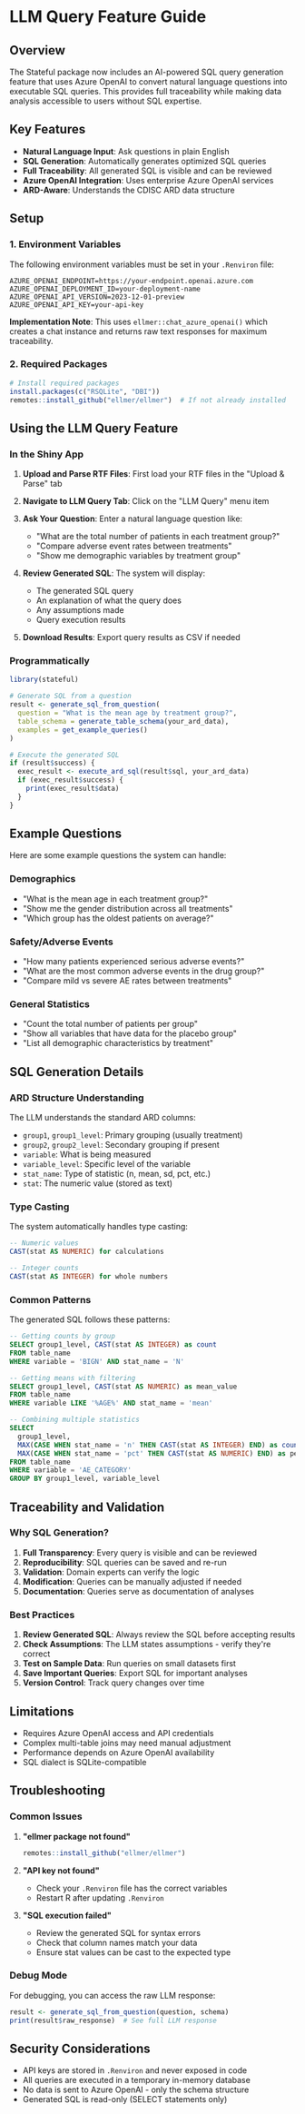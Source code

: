 # LLM Query Feature Guide

## Overview

The Stateful package now includes an AI-powered SQL query generation feature that uses Azure OpenAI to convert natural language questions into executable SQL queries. This provides full traceability while making data analysis accessible to users without SQL expertise.

## Key Features

- **Natural Language Input**: Ask questions in plain English
- **SQL Generation**: Automatically generates optimized SQL queries
- **Full Traceability**: All generated SQL is visible and can be reviewed
- **Azure OpenAI Integration**: Uses enterprise Azure OpenAI services
- **ARD-Aware**: Understands the CDISC ARD data structure

## Setup

### 1. Environment Variables

The following environment variables must be set in your `.Renviron` file:

```
AZURE_OPENAI_ENDPOINT=https://your-endpoint.openai.azure.com
AZURE_OPENAI_DEPLOYMENT_ID=your-deployment-name
AZURE_OPENAI_API_VERSION=2023-12-01-preview
AZURE_OPENAI_API_KEY=your-api-key
```

**Implementation Note**: This uses `ellmer::chat_azure_openai()` which creates a chat instance and returns raw text responses for maximum traceability.

### 2. Required Packages

```r
# Install required packages
install.packages(c("RSQLite", "DBI"))
remotes::install_github("ellmer/ellmer")  # If not already installed
```

## Using the LLM Query Feature

### In the Shiny App

1. **Upload and Parse RTF Files**: First load your RTF files in the "Upload & Parse" tab

2. **Navigate to LLM Query Tab**: Click on the "LLM Query" menu item

3. **Ask Your Question**: Enter a natural language question like:
   - "What are the total number of patients in each treatment group?"
   - "Compare adverse event rates between treatments"
   - "Show me demographic variables by treatment group"

4. **Review Generated SQL**: The system will display:
   - The generated SQL query
   - An explanation of what the query does
   - Any assumptions made
   - Query execution results

5. **Download Results**: Export query results as CSV if needed

### Programmatically

```r
library(stateful)

# Generate SQL from a question
result <- generate_sql_from_question(
  question = "What is the mean age by treatment group?",
  table_schema = generate_table_schema(your_ard_data),
  examples = get_example_queries()
)

# Execute the generated SQL
if (result$success) {
  exec_result <- execute_ard_sql(result$sql, your_ard_data)
  if (exec_result$success) {
    print(exec_result$data)
  }
}
```

## Example Questions

Here are some example questions the system can handle:

### Demographics
- "What is the mean age in each treatment group?"
- "Show me the gender distribution across all treatments"
- "Which group has the oldest patients on average?"

### Safety/Adverse Events
- "How many patients experienced serious adverse events?"
- "What are the most common adverse events in the drug group?"
- "Compare mild vs severe AE rates between treatments"

### General Statistics
- "Count the total number of patients per group"
- "Show all variables that have data for the placebo group"
- "List all demographic characteristics by treatment"

## SQL Generation Details

### ARD Structure Understanding

The LLM understands the standard ARD columns:
- `group1`, `group1_level`: Primary grouping (usually treatment)
- `group2`, `group2_level`: Secondary grouping if present
- `variable`: What is being measured
- `variable_level`: Specific level of the variable
- `stat_name`: Type of statistic (n, mean, sd, pct, etc.)
- `stat`: The numeric value (stored as text)

### Type Casting

The system automatically handles type casting:
```sql
-- Numeric values
CAST(stat AS NUMERIC) for calculations

-- Integer counts
CAST(stat AS INTEGER) for whole numbers
```

### Common Patterns

The generated SQL follows these patterns:

```sql
-- Getting counts by group
SELECT group1_level, CAST(stat AS INTEGER) as count
FROM table_name
WHERE variable = 'BIGN' AND stat_name = 'N'

-- Getting means with filtering
SELECT group1_level, CAST(stat AS NUMERIC) as mean_value
FROM table_name  
WHERE variable LIKE '%AGE%' AND stat_name = 'mean'

-- Combining multiple statistics
SELECT 
  group1_level,
  MAX(CASE WHEN stat_name = 'n' THEN CAST(stat AS INTEGER) END) as count,
  MAX(CASE WHEN stat_name = 'pct' THEN CAST(stat AS NUMERIC) END) as percentage
FROM table_name
WHERE variable = 'AE_CATEGORY'
GROUP BY group1_level, variable_level
```

## Traceability and Validation

### Why SQL Generation?

1. **Full Transparency**: Every query is visible and can be reviewed
2. **Reproducibility**: SQL queries can be saved and re-run
3. **Validation**: Domain experts can verify the logic
4. **Modification**: Queries can be manually adjusted if needed
5. **Documentation**: Queries serve as documentation of analyses

### Best Practices

1. **Review Generated SQL**: Always review the SQL before accepting results
2. **Check Assumptions**: The LLM states assumptions - verify they're correct
3. **Test on Sample Data**: Run queries on small datasets first
4. **Save Important Queries**: Export SQL for important analyses
5. **Version Control**: Track query changes over time

## Limitations

- Requires Azure OpenAI access and API credentials
- Complex multi-table joins may need manual adjustment
- Performance depends on Azure OpenAI availability
- SQL dialect is SQLite-compatible

## Troubleshooting

### Common Issues

1. **"ellmer package not found"**
   ```r
   remotes::install_github("ellmer/ellmer")
   ```

2. **"API key not found"**
   - Check your `.Renviron` file has the correct variables
   - Restart R after updating `.Renviron`

3. **"SQL execution failed"**
   - Review the generated SQL for syntax errors
   - Check that column names match your data
   - Ensure stat values can be cast to the expected type

### Debug Mode

For debugging, you can access the raw LLM response:
```r
result <- generate_sql_from_question(question, schema)
print(result$raw_response)  # See full LLM response
```

## Security Considerations

- API keys are stored in `.Renviron` and never exposed in code
- All queries are executed in a temporary in-memory database
- No data is sent to Azure OpenAI - only the schema structure
- Generated SQL is read-only (SELECT statements only)